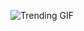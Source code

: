 ![Trending GIF](https://media1.giphy.com/media/v1.Y2lkPThiYjIxNzcya3hlbGxta3l3NHprM3M1bHJ2dTMzdTV1aDJvYngxNjloZm9yeWlyZCZlcD12MV9naWZzX3NlYXJjaCZjdD1n/YQitE4YNQNahy/giphy.gif)
